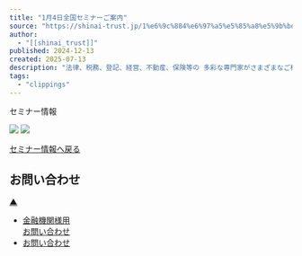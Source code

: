 ```yaml
---
title: "1月4日全国セミナーご案内"
source: "https://shinai-trust.jp/1%e6%9c%884%e6%97%a5%e5%85%a8%e5%9b%bd%e3%82%bb%e3%83%9f%e3%83%8a%e3%83%bc%e3%81%94%e6%a1%88%e5%86%85/"
author:
  - "[[shinai_trust]]"
published: 2024-12-13
created: 2025-07-13
description: "法律、税務、登記、経営、不動産、保険等の 多彩な専門家がさまざまなご相談を解決致します。, 法律、税務、登記、経営、不動産、保険等の 多彩な専門家がさまざまなご相談を解決致します。"
tags:
  - "clippings"
---
```

セミナー情報

![](https://shinai-trust.jp/site/wp-content/uploads/2024/12/0fe6e5315063df19e44e2cd2d8442085.png) ![](https://shinai-trust.jp/site/wp-content/uploads/2024/12/070104semina-_fukuoka.jpg)

[セミナー情報へ戻る](https://shinai-trust.jp/seminar/)

## お問い合わせ

[▲](https://shinai-trust.jp/1%e6%9c%884%e6%97%a5%e5%85%a8%e5%9b%bd%e3%82%bb%e3%83%9f%e3%83%8a%e3%83%bc%e3%81%94%e6%a1%88%e5%86%85/#header_top "ページトップへ")

- [金融機関様用  
	お問い合わせ](https://shinai-trust.jp/finance_inputform/)
- [お問い合わせ](https://shinai-trust.jp/contact/)